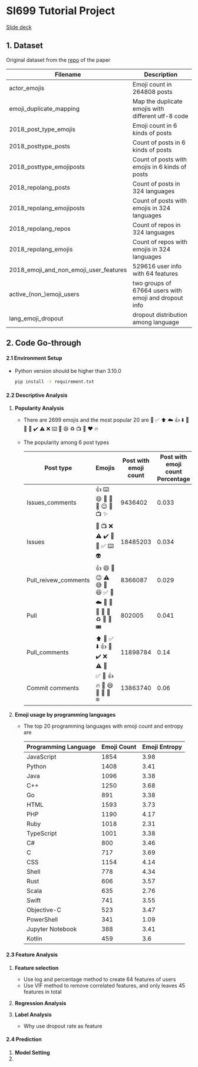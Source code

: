 # SI699 Tutorial Project

[Slide deck](https://docs.google.com/presentation/d/1YiUaIcKpRbHQw0kBXYqOCc7F9aRvCc19_MkJoIRTO1Y/edit#slide=id.g2017ecfacf7_0_53)

## 1. Dataset

Original dataset from the [repo](https://github.com/luxuan09/emoji_predicts_dropouts/tree/master/data) of the paper

| Filename                               | Description                                           |
| -------------------------------------- | ----------------------------------------------------- |
| actor_emojis                           | Emoji count in 264808 posts                           |
| emoji_duplicate_mapping                | Map the duplicate emojis with different utf-8 code    |
| 2018_post_type_emojis                  | Emoji count in 6 kinds of posts                       |
| 2018_posttype_posts                    | Count of posts in 6 kinds of posts                    |
| 2018_posttype_emojiposts               | Count of posts with emojis in 6 kinds of posts        |
| 2018_repolang_posts                    | Count of posts in 324 languages                       |
| 2018_repolang_emojiposts               | Count of posts with emojis in 324 languages           |
| 2018_repolang_repos                    | Count of repos in 324 languages                       |
| 2018_repolang_emojis                   | Count of repos with emojis in 324 languages           |
| 2018_emoji_and_non_emoji_user_features | 529616 user info with 64 features                     |
| active\_(non\_)emoji_users             | two groups of 67664 users with emoji and dropout info |
| lang_emoji_dropout                     | dropout distribution among language                   |

## 2. Code Go-through

#### 2.1 Environment Setup

- Python version should be higher than 3.10.0

  ```sh
  pip install -r requirement.txt
  ```

#### 2.2 Descriptive Analysis

1. **Popularity Analysis**

   - There are 2699 emojis and the most popular 20 are 🚀 ✅ ⬆️ ☁️ 👍 ⬇️ 🎉 🌴 🎫 ✔️ ⚠️ ❌ ⌨️ 🚨 😄 ♻️ 📺 💛 ❤️ 🔥

   - The popularity among 6 post types

     | Post type            | Emojis              | Post with emoji count | Post with emoji count Percentage |
     | -------------------- | ------------------- | --------------------- | -------------------------------- |
     | Issues_comments      | 👍 ⌨️ 😄 🎉 🚀 💪 😉 🚨 📺 ✨ | 9436402               | 0.033                            |
     | Issues               | 🚨 📺 ❌ ⚠️ ✔️ 🌴 👋 ✅ ⌨️ 👽 | 18485203              | 0.034                            |
     | Pull_reivew_comments | 👍 😄 🤔 😉 ⚠️ 😅 🙂 😆 ✅ 💯 | 8366087               | 0.029                            |
     | Pull                 | ☁️ 🎫 🚀 🌴 🎉 🚦 ♻️ 📅 🔕 🎟️ | 802005                | 0.041                            |
     | Pull_comments        | ⬆️ 🚀 ✅ ⬇️ 👍 🎉 ✔️ ❌ ⚠️ 💛 | 11898784              | 0.14                             |
     | Commit comments      | ✅ 📜 👍 🔥 💯 😄 🦍 🎉 🔴 ®️ | 13863740              | 0.06                             |


2. **Emoji usage by programming languages**

   - The top 20 programming languages with emoji count and entropy are 
   
     | Programming Language | Emoji Count | Emoji Entropy |
     | -------------------- | ----------- | ------------- |
     | JavaScript           | 1854        | 3.98          |
     | Python               | 1408        | 3.41          |
     | Java                 | 1096        | 3.38          |
     | C++                  | 1250        | 3.68          |
     | Go                   | 891         | 3.38          |
     | HTML                 | 1593        | 3.73          |
     | PHP                  | 1190        | 4.17          |
     | Ruby                 | 1018        | 2.31          |
     | TypeScript           | 1001        | 3.38          |
     | C#                   | 800         | 3.46          |
     | C                    | 717         | 3.69          |
     | CSS                  | 1154        | 4.14          |
     | Shell                | 778         | 4.34          |
     | Rust                 | 606         | 3.57          |
     | Scala                | 635         | 2.76          |
     | Swift                | 741         | 3.55          |
     | Objective-C          | 523         | 3.47          |
     | PowerShell           | 341         | 1.09          |
     | Jupyter Notebook     | 388         | 3.41          |
     | Kotlin               | 459         | 3.6           |

#### 2.3 Feature Analysis

1. **Feature selection**
   - Use log and percentage method to create 64 features of users
   - Use VIF method to remove correlated features, and only leaves 45 features in total

2. **Regression Analysis**
3. **Label Analysis**
   - Why use dropout rate as feature

#### 2.4 Prediction

1. **Model Setting**
2. 

  
